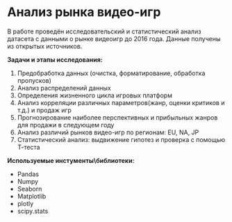 # Анализ рынка видео-игр

В работе проведён исследовательский и статистический анализ датасета с данными о рынке видеоигр до 2016 года.
Данные получены из открытых источников. 

**Задачи и этапы исследования:**
1. Предобработка данных (очистка, форматирование, обработка пропусков)
2. Анализ распределений данных
3. Определения жизненного цикла игровых платформ
4. Анализ корреляции различных параметров(жанр, оценки критиков и т.д.) и продаж игр
5. Прогнозирование наиболее перспективных и прибыльных жанров для продажи в следующем году
6. Анализ различий рынков видео-игр по регионам: EU, NA, JP
7. Статистический анализ: выдвижение гипотез и проверка с помощью Т-теста

**Используемые инстументы\библиотеки:**
- Pandas
- Numpy
- Seaborn
- Matplotlib
- plotly
- scipy.stats
